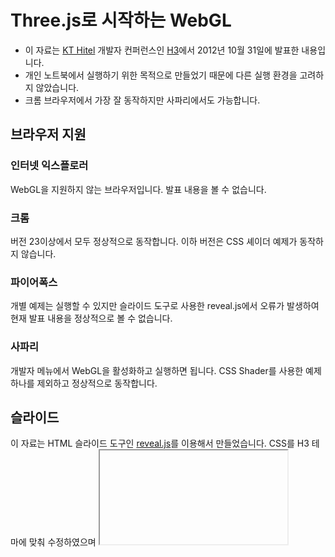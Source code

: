 # Three.js로 시작하는 WebGL

- 이 자료는 [KT Hitel](http://kthcorp.com/) 개발자 컨퍼런스인 [H3](http://h3.kthcorp.com/2012/)에서 2012년 10월 31일에 발표한 내용입니다.
- 개인 노트북에서 실행하기 위한 목적으로 만들었기 때문에 다른 실행 환경을 고려하지 않았습니다.
- 크롬 브라우저에서 가장 잘 동작하지만 사파리에서도 가능합니다.

## 브라우저 지원

### 인터넷 익스플로러

WebGL을 지원하지 않는 브라우저입니다. 발표 내용을 볼 수 없습니다.

### 크롬

버전 23이상에서 모두 정상적으로 동작합니다. 이하 버전은 CSS 셰이더 예제가 동작하지 않습니다.

### 파이어폭스

개별 예제는 실행할 수 있지만 슬라이드 도구로 사용한 reveal.js에서 오류가 발생하여 현재 발표 내용을 정상적으로 볼 수 없습니다.

### 사파리

개발자 메뉴에서 WebGL을 활성화하고 실행하면 됩니다. CSS Shader를 사용한 예제 하나를 제외하고 정상적으로 동작합니다.

## 슬라이드

이 자료는 HTML 슬라이드 도구인 [reveal.js](https://github.com/hakimel/reveal.js)를 이용해서 만들었습니다. CSS를 H3 테마에 맞춰 수정하였으며 <iframe> 태그 등을 위해 몇 가지 옵션과 코드를 적용했습니다.

## 글꼴

영문 글꼴은 [Source Sans Pro], 고정폭 글꼴은 [Inconsolata]를 사용했습니다. 모두 [구글 웹 폰트]에서 제공하고 있어 적용시켜 놓았으니 따로 설치할 필요는 없습니다.

한글 글꼴은 맥 OS X 10.8 마운틴 라이언에 탑재된 [산돌고딕네오]를 사용했습니다. 따라서, 해당 글꼴이 없는 경우 문장폭이 맞지 않을 수 있습니다.

## CSS 셰이더

/examples/adios-webgl.html 예제는 [CSS 셰이더]를 사용합니다. [CSS 셰이더]는 현재 [크롬 카나리], 크롬(23+) 브라우저에서만 지원합니다. 이 예제를 제대로 실행하려면 아래 순서대로 해 주세요.

1. 주소창에 `chrome://flags`를 입력합니다.
2. **Enable CSS Shaders.** 항목을 활성화합니다.
3. 브라우저를 다시 실행합니다.

## 발표 자료 보기

<http://fallroot.github.com/getting-started-webgl-with-threejs/>

[크롬 카나리]: https://tools.google.com/dlpage/chromesxs
[구글 웹 폰트]: http://www.google.com/webfonts
[Source Sans Pro]: http://www.google.com/webfonts/specimen/Source+Sans+Pro
[Inconsolata]: http://www.google.com/webfonts/specimen/Inconsolata
[산돌고딕네오]: http://neo.sandoll.co.kr/
[CSS 셰이더]: http://www.w3.org/TR/filter-effects/#feCustomElement